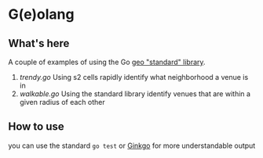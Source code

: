 # G(e)olang

## What's here

A couple of examples of using the Go [geo "standard" library](http://github.com/golang/geo).

1) *trendy.go* Using s2 cells rapidly identify what neighborhood a venue is in
2) *walkable.go* Using the standard library identify venues that are within a given radius of each other

## How to use

you can use the standard `go test` or [Ginkgo](https://github.com/onsi/ginkgo) for more understandable output